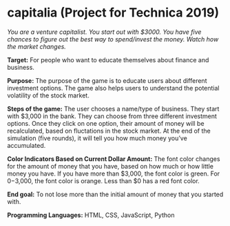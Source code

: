 # capitalia (Project for Technica 2019)

  *You are a venture capitalist.*
  *You start out with $3000.*
  *You have five chances to figure out the best way to spend/invest the money.*
  *Watch how the market changes.*


**Target:** 
For people who want to educate themselves about finance and business. 

**Purpose:** 
The purpose of the game is to educate users about different investment options. The game also helps users to understand the potential volatility of the stock market.

**Steps of the game:**
The user chooses a name/type of business. They start with $3,000 in the bank.
They can choose from three different investment options.
Once they click on one option, their amount of money will be recalculated, based on fluctations in the stock market.
At the end of the simulation (five rounds), it will tell you how much money you’ve accumulated.

**Color Indicators Based on Current Dollar Amount:**
The font color changes for the amount of money that you have, based on how much or how little money you have.
If you have more than $3,000, the font color is green.
For $0-$3,000, the font color is orange. 
Less than $0 has a red font color.

**End goal:** 
To not lose more than the initial amount of money that you started with.

**Programming Languages:** 
HTML, CSS, JavaScript, Python



